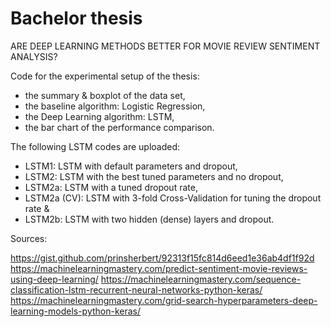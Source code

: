 # Bachelor thesis
ARE DEEP LEARNING METHODS BETTER FOR MOVIE REVIEW SENTIMENT ANALYSIS? 

Code for the experimental setup of the thesis: 
- the summary & boxplot of the data set, 
- the baseline algorithm: Logistic Regression, 
- the Deep Learning algorithm: LSTM,
- the bar chart of the performance comparison.

The following LSTM codes are uploaded:
-	LSTM1: 	      LSTM with default parameters and dropout,
-	LSTM2: 	      LSTM with the best tuned parameters and no dropout, 
-	LSTM2a:	      LSTM with a tuned dropout rate, 
- LSTM2a (CV):  LSTM with 3-fold Cross-Validation for tuning the dropout rate &
-	LSTM2b:	      LSTM with two hidden (dense) layers and dropout.

Sources: 

https://gist.github.com/prinsherbert/92313f15fc814d6eed1e36ab4df1f92d   
https://machinelearningmastery.com/predict-sentiment-movie-reviews-using-deep-learning/
https://machinelearningmastery.com/sequence-classification-lstm-recurrent-neural-networks-python-keras/ 
https://machinelearningmastery.com/grid-search-hyperparameters-deep-learning-models-python-keras/
